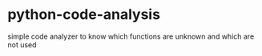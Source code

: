 # python-code-analysis
simple code analyzer to know which functions are unknown and which are not used
